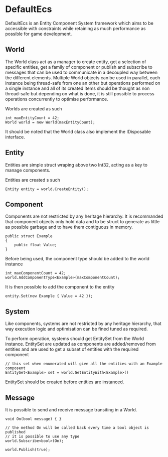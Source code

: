 # DefaultEcs
DefaultEcs is an Entity Component System framework which aims to be accessible with constraints while retaining as much performance as possible for game development.

## World
The World class act as a manager to create entity, get a selection of specific entities, get a family of component or publish and subscribe to messages that can be used to communicate in a decoupled way between the different elements.
Multiple World objects can be used in parallel, each instance being thread-safe from one an other but operations performed on a single instance and all of its created items should be thought as non thread-safe but depending on what is done, it is still possible to process operations concurrently to optimise performance.

Worlds are created as such
```
int maxEntityCount = 42;
World world = new World(maxEntityCount);
```

It should be noted that the World class also implement the IDisposable interface.

## Entity
Entities are simple struct wraping above two Int32, acting as a key to manage components.

Entities are created s such
```
Entity entity = world.CreateEntity();
```

## Component
Components are not restricted by any heritage hierarchy. It is recommanded that component objects only hold data and to be struct to generate as little as possible garbage and to have them contiguous in memory.
```
public struct Example
{
    public float Value;
}
```

Before being used, the component type should be added to the world instance
```
int maxComponentCount = 42;
world.AddComponentType<Example>(maxComponentCount);
```

It is then possible to add the component to the entity
```
entity.Set(new Example { Value = 42 });
```

## System
Like components, systems are not restricted by any heritage hierarchy, that way execution logic and optimisation can be fined tuned as required.

To perform operation, systems should get EntitySet from the World instance. EntitySet are updated as components are added/removed from entities and are used to get a subset of entities with the required component
```
// this set when enumerated will give all the entities with an Example composent
EntitySet<Example> set = world.GetEntityWith<Example>()
```

EntitySet should be created before entities are instanced.

## Message
It is possible to send and receive message transiting in a World.
```
void On(bool message) { }

// the method On will be called back every time a bool object is published
// it is possible to use any type
world.Subscribe<bool>(On);

world.Publish(true);
```